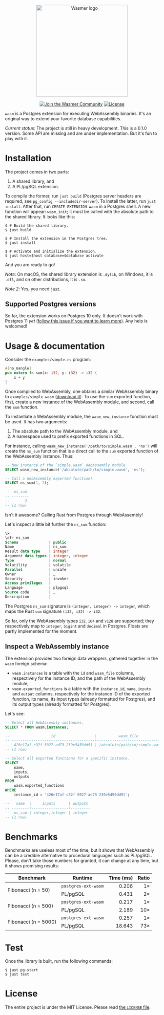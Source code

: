 <p align="center">
  <a href="https://wasmer.io" target="_blank" rel="noopener">
    <img width="300" src="https://raw.githubusercontent.com/wasmerio/wasmer/master/logo.png" alt="Wasmer logo">
  </a>
</p>

<p align="center">
  <a href="https://spectrum.chat/wasmer">
    <img src="https://withspectrum.github.io/badge/badge.svg" alt="Join the Wasmer Community" valign="middle"></a>
  <a href="https://github.com/wasmerio/wasmer/blob/master/LICENSE">
    <img src="https://img.shields.io/github/license/wasmerio/wasmer.svg" alt="License" valign="middle"></a>
</p>

`wasm` is a Postgres extension for executing WebAssembly
binaries. It's an original way to extend your favorite database
capabilities.

*Current status*: The project is still in heavy development. This is a
0.1.0 version. Some API are missing and are under implementation. But
it's fun to play with it.

# Installation

The project comes in two parts:

  1. A shared library, and
  2. A PL/pgSQL extension.
  
To compile the former, run `just build` (Postgres server headers are
required, see `pg_config --includedir-server`). To install the latter,
run `just install`. After that, run `CREATE EXTENSION wasm` in a
Postgres shell. A new function will appear: `wasm_init`; it must be
called with the absolute path to the shared library. It looks like
this:

```shell
$ # Build the shared library.
$ just build

$ # Install the extension in the Postgres tree.
$ just install

$ # Activate and initialize the extension.
$ just host=$host database=$database activate
```

And you are ready to go!

*Note*: On macOS, the shared library extension is `.dylib`, on Windows,
it is `.dll`, and on other distributions, it is `.so`.

*Note 2*: Yes, you need [`just`][just].

## Supported Postgres versions

So far, the extension works on Postgres 10 only. It doesn't work with
Postgres 11 _yet_ ([follow this issue if you want to learn
more][pg-extend-rs-issue-49]). Any help is welcomed!

[just]: https://github.com/casey/just/
[pg-extend-rs-issue-49]: https://github.com/bluejekyll/pg-extend-rs/issues/49

# Usage & documentation

Consider the `examples/simple.rs` program:

```rust
#[no_mangle]
pub extern fn sum(x: i32, y: i32) -> i32 {
    x + y
}
```

Once compiled to WebAssembly, one obtains a similar WebAssembly binary
to `examples/simple.wasm` ([download it][download-simple-wasm]). To
use the `sum` exported function, first, create a new instance of the
WebAssembly module, and second, call the `sum` function.

To instantiate a WebAssembly module, the `wasm_new_instance` function
must be used. It has two arguments:

  1. The absolute path to the WebAssembly module, and
  2. A namespace used to prefix exported functions in SQL.

For instance, calling
`wasm_new_instance('/path/to/simple.wasm', 'ns')` will create the
`ns_sum` function that is a direct call to the `sum` exported function
of the WebAssembly instance. Thus:

```sql
-- New instance of the `simple.wasm` WebAssembly module.
SELECT wasm_new_instance('/absolute/path/to/simple.wasm', 'ns');

-- Call a WebAssembly exported function!
SELECT ns_sum(1, 2);

--  ns_sum
-- --------
--       3
-- (1 row)
```

Isn't it awesome? Calling Rust from Postgres through WebAssembly!

Let's inspect a little bit further the `ns_sum` function:

```sql
\x
\df+ ns_sum
Schema              | public
Name                | ns_sum
Result data type    | integer
Argument data types | integer, integer
Type                | normal
Volatility          | volatile
Parallel            | unsafe
Owner               | …
Security            | invoker
Access privileges   |
Language            | plpgsql
Source code         | …
Description         |
```

The Postgres `ns_sum` signature is `(integer, integer) -> integer`,
which maps the Rust `sum` signature `(i32, i32) -> i32`.

So far, only the WebAssembly types `i32`, `i64` and `v128` are
supported; they respectively map to `integer`, `bigint` and `decimal`
in Postgres. Floats are partly implemented for the moment.

[download-simple-wasm]: https://github.com/wasmerio/postgres-ext-wasm/blob/master/examples/simple.wasm

## Inspect a WebAssembly instance

The extension provides two foreign data wrappers, gathered together in
the `wasm` foreign schema:

  * `wasm.instances` is a table with the `id` and `wasm_file` columns,
    respectively for the instance ID, and the path of the WebAssembly
    module,
  * `wasm.exported_functions` is a table with the `instance_id`,
    `name`, `inputs` and `output` columns, respectively for the
    instance ID of the exported function, its name, its input types
    (already formatted for Postgres), and its output types (already
    formatted for Postgres).

Let's see:

```sql
-- Select all WebAssembly instances.
SELECT * FROM wasm.instances;

--                   id                  |          wasm_file
-- --------------------------------------+-------------------------------
--  426e17af-c32f-5027-ad73-239e5450dd91 | /absolute/path/to/simple.wasm
-- (1 row)

-- Select all exported functions for a specific instance.
SELECT
    name,
    inputs,
    outputs
FROM
    wasm.exported_functions
WHERE
    instance_id = '426e17af-c32f-5027-ad73-239e5450dd91';

--   name  |     inputs      | outputs
-- --------+-----------------+---------
--  ns_sum | integer,integer | integer
-- (1 row)
```

# Benchmarks

Benchmarks are useless most of the time, but it shows that WebAssembly
can be a credible alternative to procedural languages such as
PL/pgSQL. Please, don't take those numbers for granted, it can change
at any time, but it shows promising results:

<table>
  <thead>
    <tr>
      <th>Benchmark</th>
      <th>Runtime</th>
      <th align="right">Time (ms)</th>
      <th align="right">Ratio</th>
    </tr>
  </thead>
  <tbody>
    <tr>
      <td rowspan="2">Fibonacci (n = 50)</td>
      <td><code>postgres-ext-wasm</code></td>
      <td align="right">0.206</td>
      <td align="right">1×</td>
    </tr>
    <tr>
      <td>PL/pgSQL</td>
      <td align="right">0.431</td>
      <td align="right">2×</td>
    </tr>
    <tr>
      <td rowspan="2">Fibonacci (n = 500)</td>
      <td><code>postgres-ext-wasm</code></td>
      <td align="right">0.217</td>
      <td align="right">1×</td>
    </tr>
    <tr>
      <td>PL/pgSQL</td>
      <td align="right">2.189</td>
      <td align="right">10×</td>
    </tr>
    <tr>
      <td rowspan="2">Fibonacci (n = 5000)</td>
      <td><code>postgres-ext-wasm</code></td>
      <td align="right">0.257</td>
      <td align="right">1×</td>
    </tr>
    <tr>
      <td>PL/pgSQL</td>
      <td align="right">18.643</td>
      <td align="right">73×</td>
    </tr>
  </tbody>
</table>

# Test

Once the library is built, run the following commands:

```shell
$ just pg-start
$ just test
```

# License

The entire project is under the MIT License. Please read [the `LICENSE` file][license].

[license]: https://github.com/wasmerio/wasmer/blob/master/LICENSE
